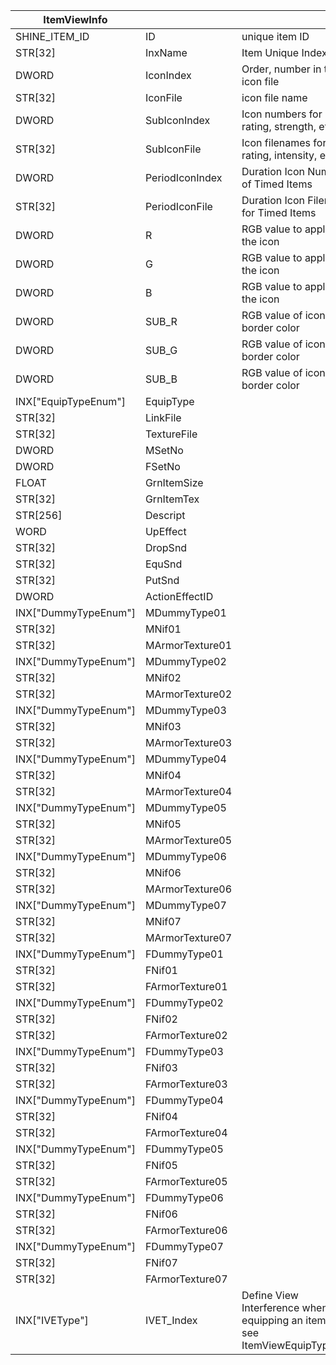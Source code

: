 | ItemViewInfo         |                 |                                                                             |
| -------------------- | --------------- | --------------------------------------------------------------------------- |
| SHINE_ITEM_ID        | ID              | unique item ID                                                              |
| STR[32]              | InxName         | Item Unique Index                                                           |
| DWORD                | IconIndex       | Order, number in the icon file                                              |
| STR[32]              | IconFile        | icon file name                                                              |
| DWORD                | SubIconIndex    | Icon numbers for rating, strength, etc.                                     |
| STR[32]              | SubIconFile     | Icon filenames for rating, intensity, etc.                                  |
| DWORD                | PeriodIconIndex | Duration Icon Number of Timed Items                                         |
| STR[32]              | PeriodIconFile  | Duration Icon Filename for Timed Items                                      |
| DWORD                | R               | RGB value to apply to the icon                                              |
| DWORD                | G               | RGB value to apply to the icon                                              |
| DWORD                | B               | RGB value to apply to the icon                                              |
| DWORD                | SUB_R           | RGB value of icon border color                                              |
| DWORD                | SUB_G           | RGB value of icon border color                                              |
| DWORD                | SUB_B           | RGB value of icon border color                                              |
| INX["EquipTypeEnum"] | EquipType       |                                                                             |
| STR[32]              | LinkFile        |                                                                             |
| STR[32]              | TextureFile     |                                                                             |
| DWORD                | MSetNo          |                                                                             |
| DWORD                | FSetNo          |                                                                             |
| FLOAT                | GrnItemSize     |                                                                             |
| STR[32]              | GrnItemTex      |                                                                             |
| STR[256]             | Descript        |                                                                             |
| WORD                 | UpEffect        |                                                                             |
| STR[32]              | DropSnd         |                                                                             |
| STR[32]              | EquSnd          |                                                                             |
| STR[32]              | PutSnd          |                                                                             |
| DWORD                | ActionEffectID  |                                                                             |
| INX["DummyTypeEnum"] | MDummyType01    |                                                                             |
| STR[32]              | MNif01          |                                                                             |
| STR[32]              | MArmorTexture01 |                                                                             |
| INX["DummyTypeEnum"] | MDummyType02    |                                                                             |
| STR[32]              | MNif02          |                                                                             |
| STR[32]              | MArmorTexture02 |                                                                             |
| INX["DummyTypeEnum"] | MDummyType03    |                                                                             |
| STR[32]              | MNif03          |                                                                             |
| STR[32]              | MArmorTexture03 |                                                                             |
| INX["DummyTypeEnum"] | MDummyType04    |                                                                             |
| STR[32]              | MNif04          |                                                                             |
| STR[32]              | MArmorTexture04 |                                                                             |
| INX["DummyTypeEnum"] | MDummyType05    |                                                                             |
| STR[32]              | MNif05          |                                                                             |
| STR[32]              | MArmorTexture05 |                                                                             |
| INX["DummyTypeEnum"] | MDummyType06    |                                                                             |
| STR[32]              | MNif06          |                                                                             |
| STR[32]              | MArmorTexture06 |                                                                             |
| INX["DummyTypeEnum"] | MDummyType07    |                                                                             |
| STR[32]              | MNif07          |                                                                             |
| STR[32]              | MArmorTexture07 |                                                                             |
| INX["DummyTypeEnum"] | FDummyType01    |                                                                             |
| STR[32]              | FNif01          |                                                                             |
| STR[32]              | FArmorTexture01 |                                                                             |
| INX["DummyTypeEnum"] | FDummyType02    |                                                                             |
| STR[32]              | FNif02          |                                                                             |
| STR[32]              | FArmorTexture02 |                                                                             |
| INX["DummyTypeEnum"] | FDummyType03    |                                                                             |
| STR[32]              | FNif03          |                                                                             |
| STR[32]              | FArmorTexture03 |                                                                             |
| INX["DummyTypeEnum"] | FDummyType04    |                                                                             |
| STR[32]              | FNif04          |                                                                             |
| STR[32]              | FArmorTexture04 |                                                                             |
| INX["DummyTypeEnum"] | FDummyType05    |                                                                             |
| STR[32]              | FNif05          |                                                                             |
| STR[32]              | FArmorTexture05 |                                                                             |
| INX["DummyTypeEnum"] | FDummyType06    |                                                                             |
| STR[32]              | FNif06          |                                                                             |
| STR[32]              | FArmorTexture06 |                                                                             |
| INX["DummyTypeEnum"] | FDummyType07    |                                                                             |
| STR[32]              | FNif07          |                                                                             |
| STR[32]              | FArmorTexture07 |                                                                             |
| INX["IVEType"]       | IVET_Index      | Define View Interference when equipping an item - see ItemViewEquipTypeInfo |